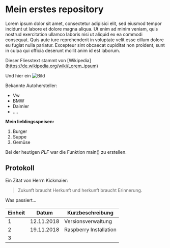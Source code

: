 # Mein erstes repository

Lorem ipsum dolor sit amet, consectetur adipisici elit, sed eiusmod tempor incidunt ut labore et dolore magna aliqua. Ut enim ad minim veniam, quis nostrud exercitation ullamco laboris nisi ut aliquid ex ea commodi consequat. Quis aute iure reprehenderit in voluptate velit esse cillum dolore eu fugiat nulla pariatur. Excepteur sint obcaecat cupiditat non proident, sunt in culpa qui officia deserunt mollit anim id est laborum.

Dieser Fliesstext stammt von [Wikipedia] (https://de.wikipedia.org/wiki/Lorem_ipsum)

Und hier ein ![Bild]()

Bekannte Autohersteller:

* Vw
* BMW
* Daimler
* ....

**Mein lieblingsspeisen:**

1. Burger
1. Suppe
1. Gemüse

Bei der heutigen *PLF* war die Funktion main() zu erstellen.

## Protokoll

Ein Zitat von Herrn Kickmaier:

> Zukunft braucht Herkunft und herkunft braucht Erinnerung.

Was passiert...

Einheit | Datum | Kurzbeschreibung
--------|-------|-----------------
1 | 12.11.2018 | Versionsverwaltung
2 | 19.11.2018 | Raspberry Installation
3 | |
